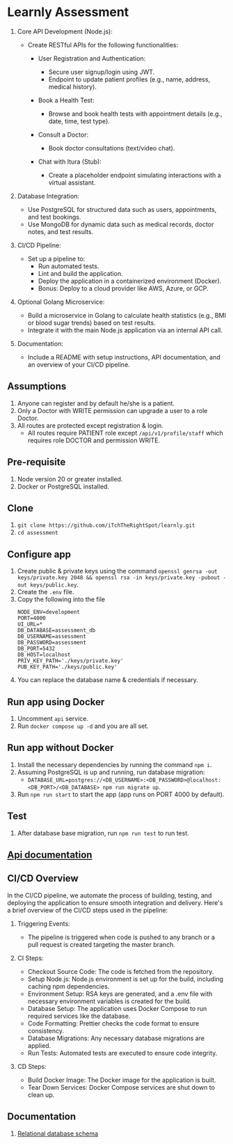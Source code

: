 # Learnly Assessment

1. Core API Development (Node.js):

   - Create RESTful APIs for the following functionalities:

     - User Registration and Authentication:

       - Secure user signup/login using JWT.
       - Endpoint to update patient profiles (e.g., name, address, medical history).

     - Book a Health Test:

       - Browse and book health tests with appointment details (e.g., date, time, test type).

     - Consult a Doctor:
       - Book doctor consultations (text/video chat).
     - Chat with Itura (Stub):
       - Create a placeholder endpoint simulating interactions with a virtual assistant.

2. Database Integration:

   - Use PostgreSQL for structured data such as users, appointments, and test bookings.
   - Use MongoDB for dynamic data such as medical records, doctor notes, and test results.

3. CI/CD Pipeline:

   - Set up a pipeline to:
     - Run automated tests.
     - Lint and build the application.
     - Deploy the application in a containerized environment (Docker).
     - Bonus: Deploy to a cloud provider like AWS, Azure, or GCP.

4. Optional Golang Microservice:

   - Build a microservice in Golang to calculate health statistics (e.g., BMI or blood sugar trends) based on test results.
   - Integrate it with the main Node.js application via an internal API call.

5. Documentation:
   - Include a README with setup instructions, API documentation, and an overview of your CI/CD pipeline.

## Assumptions
1. Anyone can register and by default he/she is a patient.
2. Only a Doctor with WRITE permission can upgrade a user to a role Doctor.
3. All routes are protected except registration & login.
   - All routes require PATIENT role except `/api/v1/profile/staff` which
   requires role DOCTOR and permission WRITE. 

## Pre-requisite

1. Node version 20 or greater installed.
2. Docker or PostgreSQL installed.

## Clone

1. `git clone https://github.com/iTchTheRightSpot/learnly.git`
2. `cd assessment`

## Configure app

1. Create public & private keys using the command
   `openssl genrsa -out keys/private.key 2048 && openssl rsa -in keys/private.key -pubout -out keys/public.key`.
2. Create the `.env` file.
3. Copy the following into the file
   ```
   NODE_ENV=development
   PORT=4000
   UI_URL=*
   DB_DATABASE=assessment_db
   DB_USERNAME=assessment
   DB_PASSWORD=assessment
   DB_PORT=5432
   DB_HOST=localhost
   PRIV_KEY_PATH='./keys/private.key'
   PUB_KEY_PATH='./keys/public.key'
   ```
4. You can replace the database name & credentials if necessary.

## Run app using Docker

1. Uncomment `api` service.
2. Run `docker compose up -d` and you are all set.

## Run app without Docker
1. Install the necessary dependencies by running the command `npm i`.
2. Assuming PostgreSQL is up and running, run database migration:
   - `DATABASE_URL=postgres://<DB_USERNAME>:<DB_PASSWORD>@localhost:<DB_PORT>/<DB_DATABASE> npm run migrate up`.
3. Run `npm run start` to start the app (app runs on PORT 4000 by default).

## Test
1. After database base migration, run `npm run test` to run test.

## [Api documentation](./API.md)

## CI/CD Overview

In the CI/CD pipeline, we automate the process of building, testing, and
deploying the application to ensure smooth integration and delivery. Here's
a brief overview of the CI/CD steps used in the pipeline:

1. Triggering Events:

   - The pipeline is triggered when code is pushed to any branch or a pull
     request is created targeting the master branch.

2. CI Steps:

   - Checkout Source Code: The code is fetched from the repository.
   - Setup Node.js: Node.js environment is set up for the build, including caching npm dependencies.
   - Environment Setup: RSA keys are generated, and a .env file with necessary environment variables is created for the build.
   - Database Setup: The application uses Docker Compose to run required services like the database.
   - Code Formatting: Prettier checks the code format to ensure consistency.
   - Database Migrations: Any necessary database migrations are applied.
   - Run Tests: Automated tests are executed to ensure code integrity.

3. CD Steps:
   - Build Docker Image: The Docker image for the application is built.
   - Tear Down Services: Docker Compose services are shut down to clean up.

## Documentation

1. [Relational database schema](https://dbdiagram.io/d/learnlyapp-67584005e9daa85aca423534)
